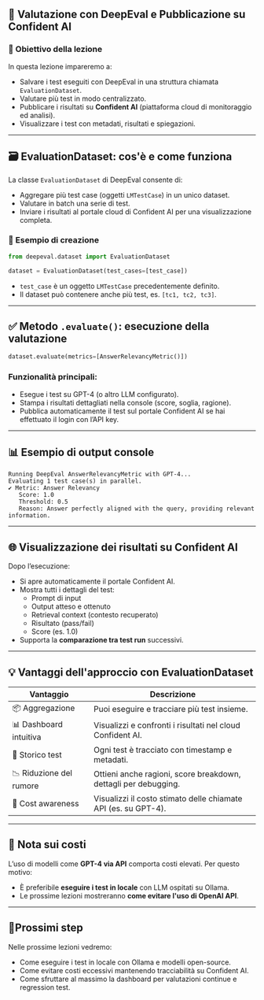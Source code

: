 ## 🧪 Valutazione con DeepEval e Pubblicazione su Confident AI

### 📌 Obiettivo della lezione
In questa lezione impareremo a:
- Salvare i test eseguiti con DeepEval in una struttura chiamata `EvaluationDataset`.
- Valutare più test in modo centralizzato.
- Pubblicare i risultati su **Confident AI** (piattaforma cloud di monitoraggio ed analisi).
- Visualizzare i test con metadati, risultati e spiegazioni.

---

## 🗃️ EvaluationDataset: cos'è e come funziona

La classe `EvaluationDataset` di DeepEval consente di:
- Aggregare più test case (oggetti `LMTestCase`) in un unico dataset.
- Valutare in batch una serie di test.
- Inviare i risultati al portale cloud di Confident AI per una visualizzazione completa.

### 🧱 Esempio di creazione
```python
from deepeval.dataset import EvaluationDataset

dataset = EvaluationDataset(test_cases=[test_case])
```
- `test_case` è un oggetto `LMTestCase` precedentemente definito.
- Il dataset può contenere anche più test, es. `[tc1, tc2, tc3]`.

---

## ✅ Metodo `.evaluate()`: esecuzione della valutazione

```python
dataset.evaluate(metrics=[AnswerRelevancyMetric()])
```

### Funzionalità principali:
- Esegue i test su GPT-4 (o altro LLM configurato).
- Stampa i risultati dettagliati nella console (score, soglia, ragione).
- Pubblica automaticamente il test sul portale Confident AI se hai effettuato il login con l’API key.

---

## 📊 Esempio di output console
```
Running DeepEval AnswerRelevancyMetric with GPT-4...
Evaluating 1 test case(s) in parallel.
✔ Metric: Answer Relevancy
   Score: 1.0
   Threshold: 0.5
   Reason: Answer perfectly aligned with the query, providing relevant information.
```

---

## 🌐 Visualizzazione dei risultati su Confident AI

Dopo l’esecuzione:
- Si apre automaticamente il portale Confident AI.
- Mostra tutti i dettagli del test:
  - Prompt di input
  - Output atteso e ottenuto
  - Retrieval context (contesto recuperato)
  - Risultato (pass/fail)
  - Score (es. 1.0)
- Supporta la **comparazione tra test run** successivi.

---

## 💡 Vantaggi dell'approccio con EvaluationDataset

| Vantaggio                         | Descrizione                                                                 |
|----------------------------------|-----------------------------------------------------------------------------|
| 📦 Aggregazione                  | Puoi eseguire e tracciare più test insieme.                                |
| 📊 Dashboard intuitiva           | Visualizzi e confronti i risultati nel cloud Confident AI.                 |
| 🔁 Storico test                  | Ogni test è tracciato con timestamp e metadati.                            |
| 📉 Riduzione del rumore          | Ottieni anche ragioni, score breakdown, dettagli per debugging.            |
| 💸 Cost awareness                | Visualizzi il costo stimato delle chiamate API (es. su GPT-4).             |

---

## 🚨 Nota sui costi

L’uso di modelli come **GPT-4 via API** comporta costi elevati. Per questo motivo:
- È preferibile **eseguire i test in locale** con LLM ospitati su Ollama.
- Le prossime lezioni mostreranno **come evitare l'uso di OpenAI API**.

---

## 📍Prossimi step

Nelle prossime lezioni vedremo:
- Come eseguire i test in locale con Ollama e modelli open-source.
- Come evitare costi eccessivi mantenendo tracciabilità su Confident AI.
- Come sfruttare al massimo la dashboard per valutazioni continue e regression test.

